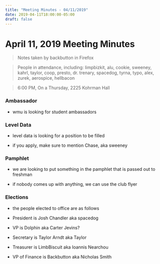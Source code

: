 ```yaml
---
title: "Meeting Minutes - 04/11/2019"
date: 2019-04-11T18:00:00-05:00
draft: false
---
```


# April 11, 2019 Meeting Minutes
> Notes taken by backbutton in Firefox

> People in attendance, including: limpbizkit, alu, cookie, sweeney, kahrl, taylor, coop, presto, dr. trenary, spacedog, tyrna, typo, alex, zurek, aerospice, hellbacon

> 6:00 PM, On a Thursday, 2225 Kohrman Hall

### Ambassador

* wmu is looking for student ambassadors

### Level Data

* level data is looking for a position to be filled

* if you apply, make sure to mention Chase, aka sweeney

### Pamphlet

* we are looking to put something in the pamphlet that is passed out to freshman

* if nobody comes up with anything, we can use the club flyer

### Elections

* the people elected to office are as follows

* President is Josh Chandler aka spacedog

* VP is Dolphin aka Carter Jevins?

* Secretary is Taylor Arndt aka Taylor

* Treasurer is LimbBiscuit aka Ioannis Nearchou

* VP of Finance is Backbutton aka Nicholas Smith
